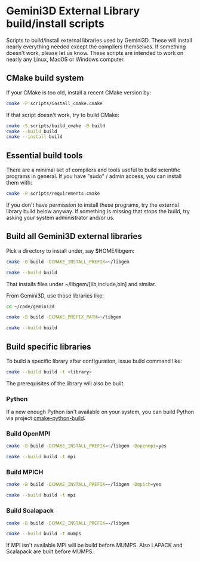 # Gemini3D External Library build/install scripts

Scripts to build/install external libraries used by Gemini3D.
These will install nearly everything needed except the compilers themselves.
If something doesn't work, please let us know.
These scripts are intended to work on nearly any Linux, MacOS or Windows computer.

## CMake build system

If your CMake is too old, install a recent CMake version by:

```sh
cmake -P scripts/install_cmake.cmake
```

If that script doesn't work, try to build CMake:

```sh
cmake -S scripts/build_cmake -B build
cmake --build build
cmake --install build
```

## Essential build tools

There are a minimal set of compilers and tools useful to build scientific programs in general.
If you have "sudo" / admin access, you can install them with:

```sh
cmake -P scripts/requirements.cmake
```

If you don't have permission to install these programs, try the external library build below anyway.
If something is missing that stops the build, try asking your system administrator and/or us.

## Build all Gemini3D external libraries

Pick a directory to install under, say $HOME/libgem:

```sh
cmake -B build -DCMAKE_INSTALL_PREFIX=~/libgem

cmake --build build
```

That installs files under ~/libgem/[lib,include,bin] and similar.

From Gemini3D, use those libraries like:

```sh
cd ~/code/gemini3d

cmake -B build -DCMAKE_PREFIX_PATH=~/libgem

cmake --build build
```

## Build specific libraries

To build a specific library after configuration, issue build command like:

```sh
cmake --build build -t <library>
```

The prerequisites of the library will also be built.

### Python

If a new enough Python isn't available on your system, you can build Python via project
[cmake-python-build](https://github.com/gemini3d/cmake-python-build).

### Build OpenMPI

```sh
cmake -B build -DCMAKE_INSTALL_PREFIX=~/libgem -Dopenmpi=yes

cmake --build build -t mpi
```

### Build MPICH

```sh
cmake -B build -DCMAKE_INSTALL_PREFIX=~/libgem -Dmpich=yes

cmake --build build -t mpi
```

### Build Scalapack

```sh
cmake -B build -DCMAKE_INSTALL_PREFIX=~/libgem

cmake --build build -t mumps
```

If MPI isn't available MPI will be build before MUMPS.
Also LAPACK and Scalapack are built before MUMPS.
